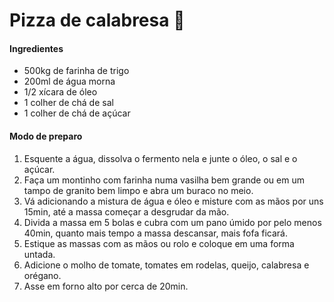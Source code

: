 # Pizza de calabresa :pizza:

#### Ingredientes

- 500kg de farinha de trigo
- 200ml de água morna
- 1/2 xícara de óleo 
- 1 colher de chá de sal
- 1 colher de chá de açúcar



#### Modo de preparo

1. Esquente a água, dissolva o fermento nela e junte o óleo, o sal e o açúcar.
2. Faça um montinho com farinha numa vasilha bem grande ou em um tampo de granito bem limpo e abra um buraco no meio.
3. Vá adicionando a mistura de água e óleo e misture com as mãos por uns 15min, até a massa  começar a desgrudar da mão. 
4. Divida a massa em 5 bolas e cubra com um pano úmido por pelo menos 40min, quanto mais tempo a massa descansar, mais fofa ficará.
5. Estique as massas com as mãos ou rolo e coloque em uma forma untada.
6. Adicione o molho de tomate, tomates em rodelas, queijo, calabresa e orégano.
7. Asse em forno alto por cerca de 20min.

